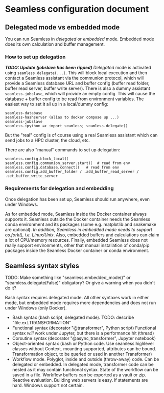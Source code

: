 # Seamless configuration document

## Delegated mode vs embedded mode

You can run Seamless in *delegated* or *embedded* mode. Embedded mode does its own calculation and buffer management.

### How to set up delegation

***TODO: Update (jobslave has been ripped)***
*Delegated* mode is activated using `seamless.delegate(...)`.  This will block local execution and then contact a Seamless assistant via the communion protocol, which will provide a Seamless database URL and buffer config (buffer read folder, buffer read server, buffer write server). There is also a dummy assistant `seamless-jobslave`, which will provide an empty config. This will cause the database + buffer config to be read from environment variables.
The easiest way to set it all up in a local/dummy config:
```
seamless-database
seamless-hashserver (alias to docker compose up ...)
seamless-jobslave
seamless-ipython => import seamless; seamless.delegate()
```

But the "real" config is of course using a real Seamless assistant which can send jobs to a HPC cluster, the cloud, etc.

There are also "manual" commands to set up delegation:

```
seamless.config.block_local()
seamless.config.communion_server.start()  # read from env
seamless.config.database.connect()   # read from env
seamless.config.add_buffer_folder / .add_buffer_read_server / .set_buffer_write_server
```

### Requirements for delegation and embedding

Once delegation has been set up, Seamless should run anywhere, even under Windows.

As for embedded mode, Seamless inside the Docker container always supports it. Seamless outside the Docker container needs the Seamless conda environment and its packages (some e.g. matplotlib and snakemake are optional). *In addition, Seamless in embedded mode needs to support os.fork(), i.e. Linux/Unix*. Also, embedded buffers and calculations can claim a lot of CPU/memory resources. Finally, embedded Seamless does not really support environments, other that manual installation of conda/pip packages inside the Seamless Docker container or conda environment.

## Seamless syntax styles

TODO: Make something like "seamless.embedded_mode()" or "seamless.delegate(False)" obligatory? Or give a warning when you didn't do it?

Bash syntax requires delegated mode. All other syntaxes work in either mode, but embedded mode requires more dependencies and does not run under Windows (only Docker).
- Bash syntax (bash script, delegated mode). TODO: describe "file.ext.TRANSFORMATION"
- Functional syntax (decorator "@transformer", Python script)
Functional syntax *will* work under Jupyter, but there is a performance hit (thread)
- Coroutine syntax (decorator "@async_transformer", Jupyter notebook)
- Object-oriented syntax (bash or Python code. Use seamless.highlevel classes without Context. mounting supported, attributes can be bound. Transformation object, to be queried or used in another Transformer)
- Workflow mode. Polyglot, inside and outside (throw-away) code. Can be delegated or embedded. In delegated mode, transformer code can be nested as it may contain functional syntax. State of the workflow can be saved in a file. Workflow buffers can be exported as a vault or zip. Reactive evaluation. Building web servers is easy. If statements are hard. Windows support not certain.